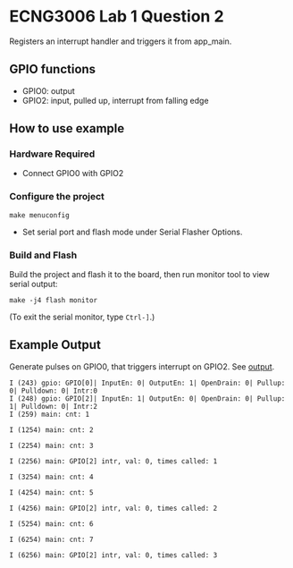 # ECNG3006 Lab 1 Question 2

Registers an interrupt handler and triggers it from app_main.

## GPIO functions

 * GPIO0: output
 * GPIO2: input, pulled up, interrupt from falling edge

## How to use example

### Hardware Required

 * Connect GPIO0 with GPIO2

### Configure the project

```
make menuconfig
```

* Set serial port and flash mode under Serial Flasher Options.


### Build and Flash

Build the project and flash it to the board, then run monitor tool to view serial output:

```
make -j4 flash monitor
```

(To exit the serial monitor, type ``Ctrl-]``.)


## Example Output  

Generate pulses on GPIO0, that triggers interrupt on GPIO2. See [output](output/lab1_q2_816027279.out).

```
I (243) gpio: GPIO[0]| InputEn: 0| OutputEn: 1| OpenDrain: 0| Pullup: 0| Pulldown: 0| Intr:0 
I (248) gpio: GPIO[2]| InputEn: 1| OutputEn: 0| OpenDrain: 0| Pullup: 1| Pulldown: 0| Intr:2 
I (259) main: cnt: 1
 
I (1254) main: cnt: 2
 
I (2254) main: cnt: 3

I (2256) main: GPIO[2] intr, val: 0, times called: 1

I (3254) main: cnt: 4

I (4254) main: cnt: 5

I (4256) main: GPIO[2] intr, val: 0, times called: 2

I (5254) main: cnt: 6

I (6254) main: cnt: 7

I (6256) main: GPIO[2] intr, val: 0, times called: 3
 ```
